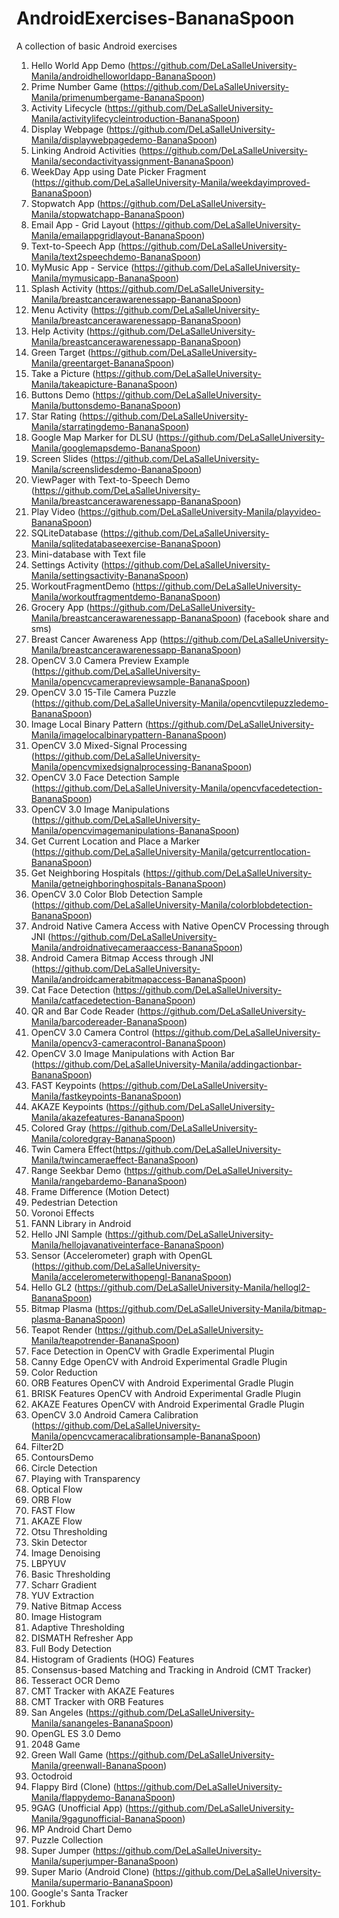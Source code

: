 # AndroidExercises-BananaSpoon
A collection of basic Android exercises
1.	Hello World App Demo (https://github.com/DeLaSalleUniversity-Manila/androidhelloworldapp-BananaSpoon)
2.	Prime Number Game (https://github.com/DeLaSalleUniversity-Manila/primenumbergame-BananaSpoon)
3.	Activity Lifecycle (https://github.com/DeLaSalleUniversity-Manila/activitylifecycleintroduction-BananaSpoon)
4.	Display Webpage (https://github.com/DeLaSalleUniversity-Manila/displaywebpagedemo-BananaSpoon)
5.	Linking Android Activities (https://github.com/DeLaSalleUniversity-Manila/secondactivityassignment-BananaSpoon)
6.	WeekDay App using Date Picker Fragment  (https://github.com/DeLaSalleUniversity-Manila/weekdayimproved-BananaSpoon)
7.	Stopwatch App (https://github.com/DeLaSalleUniversity-Manila/stopwatchapp-BananaSpoon)
8.	Email App - Grid Layout  (https://github.com/DeLaSalleUniversity-Manila/emailappgridlayout-BananaSpoon)
9.	Text-to-Speech App  (https://github.com/DeLaSalleUniversity-Manila/text2speechdemo-BananaSpoon)
10.	MyMusic App - Service  (https://github.com/DeLaSalleUniversity-Manila/mymusicapp-BananaSpoon)
11.	Splash Activity (https://github.com/DeLaSalleUniversity-Manila/breastcancerawarenessapp-BananaSpoon)
12.	Menu Activity (https://github.com/DeLaSalleUniversity-Manila/breastcancerawarenessapp-BananaSpoon)
13.	Help Activity (https://github.com/DeLaSalleUniversity-Manila/breastcancerawarenessapp-BananaSpoon)
14.	Green Target (https://github.com/DeLaSalleUniversity-Manila/greentarget-BananaSpoon)
15.	Take a Picture (https://github.com/DeLaSalleUniversity-Manila/takeapicture-BananaSpoon)
16.	Buttons Demo (https://github.com/DeLaSalleUniversity-Manila/buttonsdemo-BananaSpoon)
17.	Star Rating (https://github.com/DeLaSalleUniversity-Manila/starratingdemo-BananaSpoon)
18.	Google Map Marker for DLSU (https://github.com/DeLaSalleUniversity-Manila/googlemapsdemo-BananaSpoon)
19.	Screen Slides (https://github.com/DeLaSalleUniversity-Manila/screenslidesdemo-BananaSpoon)
20.	ViewPager with Text-to-Speech Demo (https://github.com/DeLaSalleUniversity-Manila/breastcancerawarenessapp-BananaSpoon)
21.	Play Video (https://github.com/DeLaSalleUniversity-Manila/playvideo-BananaSpoon)
22.	SQLiteDatabase (https://github.com/DeLaSalleUniversity-Manila/sqlitedatabaseexercise-BananaSpoon)
23.	Mini-database with Text file
24.	Settings Activity (https://github.com/DeLaSalleUniversity-Manila/settingsactivity-BananaSpoon)
25.	WorkoutFragmentDemo  (https://github.com/DeLaSalleUniversity-Manila/workoutfragmentdemo-BananaSpoon)
26.	Grocery App (https://github.com/DeLaSalleUniversity-Manila/breastcancerawarenessapp-BananaSpoon) (facebook share and sms)
27.	Breast Cancer Awareness App (https://github.com/DeLaSalleUniversity-Manila/breastcancerawarenessapp-BananaSpoon)
28.	OpenCV 3.0 Camera Preview Example (https://github.com/DeLaSalleUniversity-Manila/opencvcamerapreviewsample-BananaSpoon)
29.	OpenCV 3.0 15-Tile Camera Puzzle (https://github.com/DeLaSalleUniversity-Manila/opencvtilepuzzledemo-BananaSpoon)
30.	Image Local Binary Pattern (https://github.com/DeLaSalleUniversity-Manila/imagelocalbinarypattern-BananaSpoon)
31.	OpenCV 3.0 Mixed-Signal Processing (https://github.com/DeLaSalleUniversity-Manila/opencvmixedsignalprocessing-BananaSpoon)
32.	OpenCV 3.0 Face Detection Sample (https://github.com/DeLaSalleUniversity-Manila/opencvfacedetection-BananaSpoon)
33.	OpenCV 3.0 Image Manipulations (https://github.com/DeLaSalleUniversity-Manila/opencvimagemanipulations-BananaSpoon)
34.	Get Current Location and Place a Marker (https://github.com/DeLaSalleUniversity-Manila/getcurrentlocation-BananaSpoon)
35.	Get Neighboring Hospitals (https://github.com/DeLaSalleUniversity-Manila/getneighboringhospitals-BananaSpoon)
36.	OpenCV 3.0 Color Blob Detection Sample (https://github.com/DeLaSalleUniversity-Manila/colorblobdetection-BananaSpoon)
37.	Android Native Camera Access with Native OpenCV Processing through JNI (https://github.com/DeLaSalleUniversity-Manila/androidnativecameraaccess-BananaSpoon)
38.	Android Camera Bitmap Access through JNI (https://github.com/DeLaSalleUniversity-Manila/androidcamerabitmapaccess-BananaSpoon)
39.	Cat Face Detection (https://github.com/DeLaSalleUniversity-Manila/catfacedetection-BananaSpoon)
40.	QR and Bar Code Reader (https://github.com/DeLaSalleUniversity-Manila/barcodereader-BananaSpoon)
41.	OpenCV 3.0 Camera Control (https://github.com/DeLaSalleUniversity-Manila/opencv3-cameracontrol-BananaSpoon)
42. OpenCV 3.0 Image Manipulations with Action Bar (https://github.com/DeLaSalleUniversity-Manila/addingactionbar-BananaSpoon)
43.	FAST Keypoints (https://github.com/DeLaSalleUniversity-Manila/fastkeypoints-BananaSpoon)
44.	AKAZE Keypoints (https://github.com/DeLaSalleUniversity-Manila/akazefeatures-BananaSpoon)
45.	Colored Gray (https://github.com/DeLaSalleUniversity-Manila/coloredgray-BananaSpoon)
46.	Twin Camera Effect(https://github.com/DeLaSalleUniversity-Manila/twincameraeffect-BananaSpoon)
47.	Range Seekbar Demo (https://github.com/DeLaSalleUniversity-Manila/rangebardemo-BananaSpoon)
48.	Frame Difference (Motion Detect)
49.	Pedestrian Detection
50.	Voronoi Effects
51.	FANN Library in Android
52.	Hello JNI Sample (https://github.com/DeLaSalleUniversity-Manila/hellojavanativeinterface-BananaSpoon)
53.	Sensor (Accelerometer) graph with OpenGL (https://github.com/DeLaSalleUniversity-Manila/accelerometerwithopengl-BananaSpoon)
54.	Hello GL2 (https://github.com/DeLaSalleUniversity-Manila/hellogl2-BananaSpoon)
55.	Bitmap Plasma (https://github.com/DeLaSalleUniversity-Manila/bitmap-plasma-BananaSpoon)
56.	Teapot Render (https://github.com/DeLaSalleUniversity-Manila/teapotrender-BananaSpoon)
57.	Face Detection in OpenCV with Gradle Experimental Plugin
58.	Canny Edge OpenCV with Android Experimental Gradle Plugin
59.	Color Reduction
60.	ORB Features OpenCV with Android Experimental Gradle Plugin
61.	BRISK Features OpenCV with Android Experimental Gradle Plugin
62.	AKAZE Features OpenCV with Android Experimental Gradle Plugin
63.	OpenCV 3.0 Android Camera Calibration (https://github.com/DeLaSalleUniversity-Manila/opencvcameracalibrationsample-BananaSpoon)
64.	Filter2D
65.	ContoursDemo
66.	Circle Detection
67.	Playing with Transparency
68.	Optical Flow
69.	ORB Flow
70.	FAST Flow
71.	AKAZE Flow
72.	Otsu Thresholding
73.	Skin Detector
74.	Image Denoising
75.	LBPYUV
76.	Basic Thresholding
77.	Scharr Gradient
78.	YUV Extraction
79.	Native Bitmap Access
80.	Image Histogram
81.	Adaptive Thresholding
82.	DISMATH Refresher App
83.	Full Body Detection
84.	Histogram of Gradients (HOG) Features
85.	Consensus-based Matching and Tracking in Android (CMT Tracker)
86.	Tesseract OCR Demo
87.	CMT Tracker with AKAZE Features
88.	CMT Tracker with ORB Features
89.	San Angeles (https://github.com/DeLaSalleUniversity-Manila/sanangeles-BananaSpoon)
90.	OpenGL ES 3.0 Demo
91.	2048 Game
92.	Green Wall Game (https://github.com/DeLaSalleUniversity-Manila/greenwall-BananaSpoon)
93.	Octodroid
94.	Flappy Bird (Clone) (https://github.com/DeLaSalleUniversity-Manila/flappydemo-BananaSpoon)
95.	9GAG (Unofficial App) (https://github.com/DeLaSalleUniversity-Manila/9gagunofficial-BananaSpoon)
96.	MP Android Chart Demo
97.	Puzzle Collection
98.	Super Jumper (https://github.com/DeLaSalleUniversity-Manila/superjumper-BananaSpoon)
99.	Super Mario (Android Clone) (https://github.com/DeLaSalleUniversity-Manila/supermario-BananaSpoon)
100.	Google's Santa Tracker
101.	Forkhub

